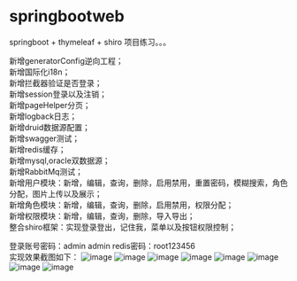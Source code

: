 # springbootweb
springboot + thymeleaf + shiro
项目练习。。。  

新增generatorConfig逆向工程；  
新增国际化i18n；  
新增拦截器验证是否登录；  
新增session登录以及注销；  
新增pageHelper分页；  
新增logback日志；  
新增druid数据源配置；  
新增swagger测试；  
新增redis缓存；  
新增mysql,oracle双数据源；  
新增RabbitMq测试；  
新增用户模块：新增，编辑，查询，删除，启用禁用，重置密码，模糊搜索，角色分配，图片上传以及展示；        
新增角色模块：新增，编辑，查询，删除，启用禁用，权限分配；      
新增权限模块：新增，编辑，查询，删除，导入导出；   
整合shiro框架：实现登录登出，记住我，菜单以及按钮权限控制；   

登录账号密码：admin admin   redis密码：root123456    
实现效果截图如下： 
![image](https://github.com/wlonghui/springbootweb/blob/master/images/springbootweb_img01.PNG)
![image](https://github.com/wlonghui/springbootweb/blob/master/images/springbootweb_img02.PNG)
![image](https://github.com/wlonghui/springbootweb/blob/master/images/springbootweb_img03.PNG)
![image](https://github.com/wlonghui/springbootweb/blob/master/images/springbootweb_img05.PNG)
![image](https://github.com/wlonghui/springbootweb/blob/master/images/springbootweb_img06.PNG)
![image](https://github.com/wlonghui/springbootweb/blob/master/images/springbootweb_img07.PNG)
![image](https://github.com/wlonghui/springbootweb/blob/master/images/springbootweb_img08.PNG)
![image](https://github.com/wlonghui/springbootweb/blob/master/images/springbootweb_img09.PNG)






  


